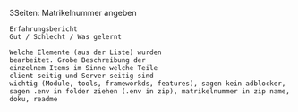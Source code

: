 
3Seiten:
    Matrikelnummer angeben

    Erfahrungsbericht
    Gut / Schlecht / Was gelernt

    Welche Elemente (aus der Liste) wurden
    bearbeitet. Grobe Beschreibung der
    einzelnem Items im Sinne welche Teile
    client seitig und Server seitig sind
    wichtig (Module, tools, frameworkds, features), sagen kein adblocker, sagen .env in folder ziehen (.env in zip), matrikelnummer in zip name, doku, readme